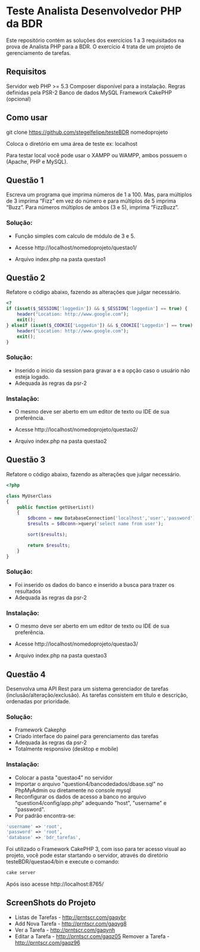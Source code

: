 # Teste Analista Desenvolvedor PHP da BDR

Este repositório contém as soluções dos exercícios 1 a 3 requisitados na prova de Analista PHP para a BDR. O exercício 4 trata de um projeto de gerenciamento de tarefas.

## Requisitos

Servidor web
PHP >= 5.3
Composer disponível para a instalação.
Regras definidas pela PSR-2
Banco de dados MySQL
Framework CakePHP (opcional)

## Como usar

git clone https://github.com/stegelfelipe/testeBDR nomedoprojeto

Coloca o diretório em uma área de teste ex: localhost

Para testar local você pode usar o XAMPP ou WAMPP, ambos possuem o (Apache, PHP e MySQL).


 ## Questão 1

Escreva um programa que imprima números de 1 a 100. Mas, para múltiplos de 3 imprima “Fizz” em vez do número e para múltiplos de 5 imprima “Buzz”. Para números múltiplos de ambos (3 e 5), imprima “FizzBuzz”.

### Solução:

* Função simples com calculo de módulo de 3 e 5.

* Acesse http://localhost/nomedoprojeto/questao1/

* Arquivo index.php na pasta questao1


## Questão 2

Refatore o código abaixo, fazendo as alterações que julgar necessário.

```PHP
<?
if (isset($_SESSION['loggedin']) && $_SESSION['loggedin'] == true) {
    header("Location: http://www.google.com");
    exit();
} elseif (isset($_COOKIE['Loggedin']) && $_COOKIE['Loggedin'] == true) {
    header("Location: http://www.google.com");
    exit();
}
```

### Solução:

* Inserido o inicio da session para gravar a e a opção caso o usuário não esteja logado.
* Adequada às regras da psr-2

### Instalação:

* O mesmo deve ser aberto em um editor de texto ou IDE de sua preferência.

* Acesse http://localhost/nomedoprojeto/questao2/

* Arquivo index.php na pasta questao2


## Questão 3

Refatore o código abaixo, fazendo as alterações que julgar necessário.

```PHP
<?php

class MyUserClass
{
    public function getUserList()
    {
        $dbconn = new DatabaseConnection('localhost','user','password');
        $results = $dbconn->query('select name from user');

        sort($results);

        return $results;
    }
}
```

### Solução:

* Foi inserido os dados do banco e inserido a busca para trazer os resultados
* Adequada às regras da psr-2

### Instalação:

* O mesmo deve ser aberto em um editor de texto ou IDE de sua preferência.

* Acesse http://localhost/nomedoprojeto/questao3/

* Arquivo index.php na pasta questao3


## Questão 4

Desenvolva uma API Rest para um sistema gerenciador de tarefas
(inclusão/alteração/exclusão). As tarefas consistem em título e descrição, ordenadas por
prioridade.

### Solução:

* Framework Cakephp
* Criado interface do painel para gerenciamento das tarefas
* Adequada às regras da psr-2
* Totalmente responsivo (desktop e mobile)

### Instalação:

* Colocar a pasta "questao4" no servidor
* Importar o arquivo "question4/bancodedados/dbase.sql" no PhpMyAdmin ou diretamente no console mysql
* Reconfigurar os dados de acesso a banco no arquivo "question4/config/app.php" adequando "host", "username" e "password".
* Por padrão encontra-se:

```PHP
'username' => 'root',
'password' => 'root',
'database' => 'bdr_tarefas',
```

Foi utilizado o Framework CakePHP 3, com isso para ter acesso visual ao projeto, você pode estar startando o servidor,
através do diretório testeBDR/questao4/bin e execute o comando:

```BASH
cake server
```

Após isso acesse http://localhost:8765/

## ScreenShots do Projeto

* Listas de Tarefas - http://prntscr.com/gaqybr
* Add Nova Tarefa - http://prntscr.com/gaqyg8
* Ver a Tarefa - http://prntscr.com/gaqynh
* Editar a Tarefa - http://prntscr.com/gaqz05
Remover a Tarefa - http://prntscr.com/gaqz96





